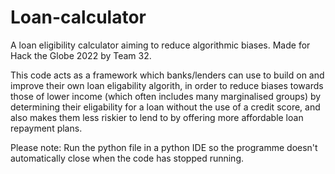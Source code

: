# Loan-calculator
A loan eligibility calculator aiming to reduce algorithmic biases. 
Made for Hack the Globe 2022 by Team 32.

This code acts as a framework which banks/lenders can use to build on and improve their own loan eligability algorith,
in order to reduce biases towards those of lower income (which often includes many marginalised groups) 
by determining their eligability for a loan without the use of a credit score, 
and also makes them less riskier to lend to by offering more affordable loan repayment plans.

Please note: Run the python file in a python IDE so the programme doesn't automatically close when the code has stopped running.
